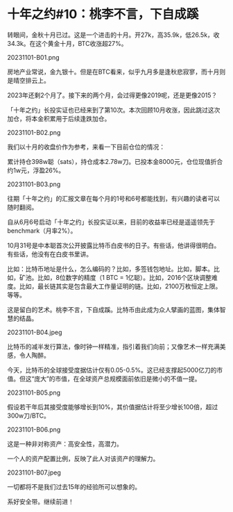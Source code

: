 # 十年之约#10：桃李不言，下自成蹊 #

转眼间，金秋十月已过。这是一个进击的十月。开27k，高35.9k，低26.5k，收34.3k。在这个黄金十月，BTC收涨超27%。

20231101-B01.png

房地产业常说，金九银十。但是在BTC看来，似乎九月多是逢秋悲寂寥，而十月则是晴空排云上。

2023年还剩2个月了。接下来的两个月，会过得更像2019呢，还是更像2015？

「十年之约」长投实证也已经来到了第10次。本次回顾10月收涨，因此跳过这次加仓，将本金积累用于后续逢跌加仓。

20231101-B02.png

我们以十月的收盘价作为参考，来看一下目前仓位的情况：

累计持仓398w聪（sats），持仓成本2.78w刀。已投本金8000元，仓位现值折合约1w元，浮盈26%。

20231101-B03.png

往期「十年之约」的汇报文章在每个月的1号和6号都能找到，有兴趣的读者可以随时翻阅。

自从6月6号启动「十年之约」长投实证以来，目前的收益率已经是遥遥领先于benchmark（月率2%）。

10月31号是中本聪首次公开披露比特币白皮书的日子。有些话，他讲得很明白。有些话，他没有在白皮书里讲。

比如：比特币地址是什么，怎么编码的？比如，多签钱包地址。比如，脚本。比如，矿池。比如，8位数字的精度（1 BTC = 1亿聪）。比如，2016个区块调整难度。比如，最长链其实是包含最大工作量证明的链。比如，2100万枚恒定上限。等等。

这是留白的艺术。桃李不言，下自成蹊。比特币由此成为众人擘画的蓝图，集体智慧的结晶。

20231101-B04.jpeg

比特币的减半发行算法，像时钟一样精准，指引着我们向前；又像艺术一样充满美感，令人陶醉。

今天，比特币的全球接受度据估计仅有0.05-0.5%。这已经支撑起5000亿刀的市值。但这“庞大”的市值，在全球资产总规模面前依旧是微小的不值一提。

20231101-B05.png

假设若干年后其接受度能够增长到10%，其价值据估计将至少增长100倍，超过300w刀/BTC。

20231101-B06.png

这是一种非对称资产：高安全性，高潜力。

一个人的资产配置比例，反映了此人对该资产的理解力。

20231101-B07.jpeg

一切都将不是我们过去15年的经验所可以想象的。

系好安全带。继续前进！

